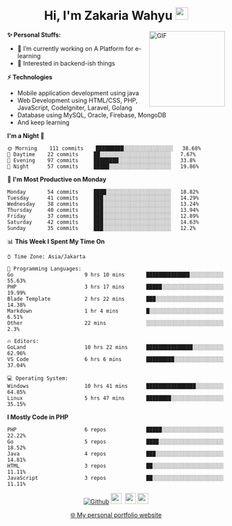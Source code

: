<h1 align="center">Hi, I'm Zakaria Wahyu <img src="https://github.com/TheDudeThatCode/TheDudeThatCode/blob/master/Assets/Hi.gif" width="29px"></h1>

<img align="right" alt="GIF" height="175px" src="https://www.nayakapratama.co.id/wp-content/uploads/2019/07/Website-Maintenance.gif" />

**✨ Personal Stuffs:**
- 🔭 I’m currently working on A Platform for e-learning 
- 🌱 Interested in backend-ish things

**⚡ Technologies**
- Mobile application development using java
- Web Development using HTML/CSS, PHP, JavaScript, CodeIgniter, Laravel, Golang
- Database using MySQL, Oracle, Firebase, MongoDB
- And keep learning

<!--START_SECTION:waka-->
**I'm a Night 🦉** 

```text
🌞 Morning    111 commits    █████████░░░░░░░░░░░░░░░░   38.68% 
🌆 Daytime    22 commits     ██░░░░░░░░░░░░░░░░░░░░░░░   7.67% 
🌃 Evening    97 commits     ████████░░░░░░░░░░░░░░░░░   33.8% 
🌙 Night      57 commits     █████░░░░░░░░░░░░░░░░░░░░   19.86%

```
📅 **I'm Most Productive on Monday** 

```text
Monday       54 commits     ████░░░░░░░░░░░░░░░░░░░░░   18.82% 
Tuesday      41 commits     ███░░░░░░░░░░░░░░░░░░░░░░   14.29% 
Wednesday    38 commits     ███░░░░░░░░░░░░░░░░░░░░░░   13.24% 
Thursday     40 commits     ███░░░░░░░░░░░░░░░░░░░░░░   13.94% 
Friday       37 commits     ███░░░░░░░░░░░░░░░░░░░░░░   12.89% 
Saturday     42 commits     ███░░░░░░░░░░░░░░░░░░░░░░   14.63% 
Sunday       35 commits     ███░░░░░░░░░░░░░░░░░░░░░░   12.2%

```


📊 **This Week I Spent My Time On** 

```text
⌚︎ Time Zone: Asia/Jakarta

💬 Programming Languages: 
Go                       9 hrs 10 mins       ██████████████░░░░░░░░░░░   55.63% 
PHP                      3 hrs 17 mins       █████░░░░░░░░░░░░░░░░░░░░   19.99% 
Blade Template           2 hrs 22 mins       ███░░░░░░░░░░░░░░░░░░░░░░   14.38% 
Markdown                 1 hr 4 mins         █░░░░░░░░░░░░░░░░░░░░░░░░   6.51% 
Other                    22 mins             ░░░░░░░░░░░░░░░░░░░░░░░░░   2.3%

🔥 Editors: 
GoLand                   10 hrs 22 mins      ███████████████░░░░░░░░░░   62.96% 
VS Code                  6 hrs 6 mins        █████████░░░░░░░░░░░░░░░░   37.04%

💻 Operating System: 
Windows                  10 hrs 41 mins      ████████████████░░░░░░░░░   64.85% 
Linux                    5 hrs 47 mins       ████████░░░░░░░░░░░░░░░░░   35.15%

```

**I Mostly Code in PHP** 

```text
PHP                      6 repos             █████░░░░░░░░░░░░░░░░░░░░   22.22% 
Go                       5 repos             ████░░░░░░░░░░░░░░░░░░░░░   18.52% 
Java                     4 repos             ███░░░░░░░░░░░░░░░░░░░░░░   14.81% 
HTML                     3 repos             ██░░░░░░░░░░░░░░░░░░░░░░░   11.11% 
JavaScript               3 repos             ██░░░░░░░░░░░░░░░░░░░░░░░   11.11%

```



<!--END_SECTION:waka-->

<p align="center">
<a href="https://github.com/zakariawahyu" target="_blank"><img alt="Github" src="https://img.shields.io/badge/GitHub-%2312100E.svg?&style=for-the-badge&logo=Github&logoColor=white" /></a>
<a href="https://www.twitter.com/_zakariawahyu"><img src="https://img.shields.io/badge/twitter-%231DA1F2.svg?&style=for-the-badge&logo=twitter&logoColor=white" height=25></a> 
<a href="https://www.linkedin.com/in/zakariawahyu"><img src="https://img.shields.io/badge/linkedin-%230077B5.svg?&style=for-the-badge&logo=linkedin&logoColor=white" height=25></a> 
<a href="https://www.instagram.com/_zakariawahyu"><img src="https://img.shields.io/badge/instagram-%23E4405F.svg?&style=for-the-badge&logo=instagram&logoColor=white" height=25></a></p>
<p align="center"><a href="https://www.zakariawahyu.site">🌐 My personal portfolio website</a></p>
